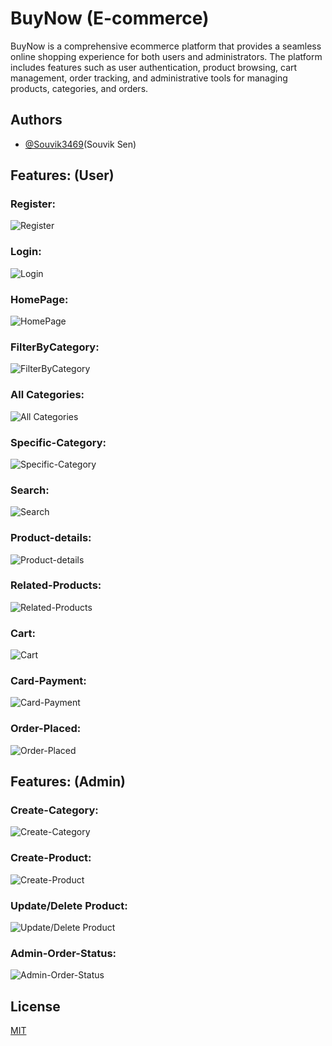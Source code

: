 <!--1-->
# BuyNow   (E-commerce)

BuyNow is a comprehensive ecommerce platform that provides a seamless online shopping experience for both users and administrators. The platform includes features such as user authentication, product browsing, cart management, order tracking, and administrative tools for managing products, categories, and orders.

## Authors

- [@Souvik3469](https://github.com/Souvik3469)(Souvik Sen)

## Features: (User)

### Register:
![Register](https://github.com/Souvik3469/BuyNow/blob/main/frontend/public/img/register.png)

### Login:
![Login](https://github.com/Souvik3469/BuyNow/blob/main/frontend/public/img/login.png)

### HomePage:
![HomePage](https://github.com/Souvik3469/BuyNow/blob/main/frontend/public/img/home.png)

### FilterByCategory:
![FilterByCategory](https://github.com/Souvik3469/BuyNow/blob/main/frontend/public/img/filterbycategory.png)

### All Categories:
![All Categories](https://github.com/Souvik3469/BuyNow/blob/main/frontend/public/img/allcategories.png)

### Specific-Category:
![Specific-Category](https://github.com/Souvik3469/BuyNow/blob/main/frontend/public/img/specific-category.png)

### Search:
![Search](https://github.com/Souvik3469/BuyNow/blob/main/frontend/public/img/Search.png)

### Product-details:
![Product-details](https://github.com/Souvik3469/BuyNow/blob/main/frontend/public/img/product-details.png)

### Related-Products:
![Related-Products](https://github.com/Souvik3469/BuyNow/blob/main/frontend/public/img/related-products.png)

### Cart:
![Cart](https://github.com/Souvik3469/BuyNow/blob/main/frontend/public/img/cart.png)

### Card-Payment:
![Card-Payment](https://github.com/Souvik3469/BuyNow/blob/main/frontend/public/img/card-payment.png)

### Order-Placed:
![Order-Placed](https://github.com/Souvik3469/BuyNow/blob/main/frontend/public/img/orderplced.png)

## Features: (Admin)

### Create-Category:
![Create-Category](https://github.com/Souvik3469/BuyNow/blob/main/frontend/public/img/createcategory.png)

### Create-Product:
![Create-Product](https://github.com/Souvik3469/BuyNow/blob/main/frontend/public/img/createproduct.png)

### Update/Delete Product:
![Update/Delete Product](https://github.com/Souvik3469/BuyNow/blob/main/frontend/public/img/updatedelete-product.png)

### Admin-Order-Status:
![Admin-Order-Status](https://github.com/Souvik3469/BuyNow/blob/main/frontend/public/img/adminorderstatus.png)

## License

[MIT](https://choosealicense.com/licenses/mit/)

